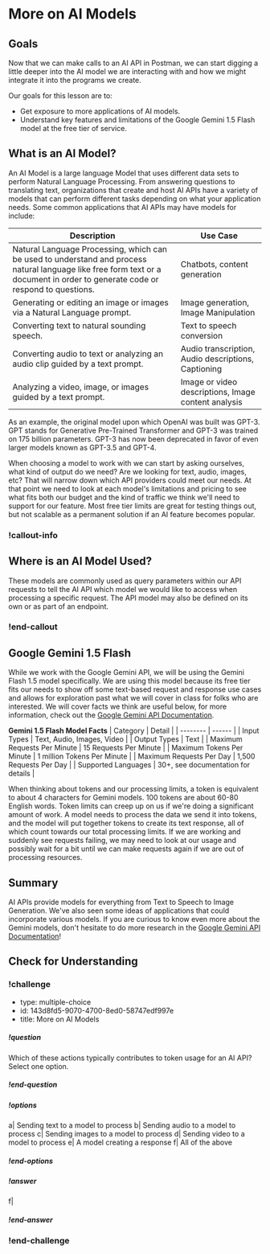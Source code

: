 # More on AI Models

## Goals

Now that we can make calls to an AI API in Postman, we can start digging a little deeper into the AI model we are interacting with and how we might integrate it into the programs we create.

Our goals for this lesson are to:
- Get exposure to more applications of AI models. 
- Understand key features and limitations of the Google Gemini 1.5 Flash model at the free tier of service.

## What is an AI Model?

An AI Model is a large language Model that uses different data sets to perform Natural Language Processing. From answering questions to translating text, organizations that create and host AI APIs have a variety of models that can perform different tasks depending on what your application needs. Some common applications that AI APIs may have models for include:

| Description | Use Case |
| ----------- | -------- | 
| Natural Language Processing, which can be used to understand and process natural language like free form text or a document in order to generate code or respond to questions. | Chatbots, content generation |
| Generating or editing an image or images via a Natural Language prompt. | Image generation, Image Manipulation |
| Converting text to natural sounding speech.| Text to speech conversion | 
| Converting audio to text or analyzing an audio clip guided by a text prompt. | Audio transcription, Audio descriptions, Captioning | 
| Analyzing a video, image, or images guided by a text prompt. | Image or video descriptions, Image content analysis |

As an example, the original model upon which OpenAI was built was GPT-3. GPT stands for Generative Pre-Trained Transformer and GPT-3 was trained on 175 billion parameters. GPT-3 has now been deprecated in favor of even larger models known as GPT-3.5 and GPT-4. 

When choosing a model to work with we can start by asking ourselves, what kind of output do we need? Are we looking for text, audio, images, etc? That will narrow down which API providers could meet our needs. At that point we need to look at each model's limitations and pricing to see what fits both our budget and the kind of traffic we think we'll need to support for our feature. Most free tier limits are great for testing things out, but not scalable as a permanent solution if an AI feature becomes popular.  

### !callout-info

## Where is an AI Model Used? 
These models are commonly used as query parameters within our API requests to tell the AI API which model we would like to access when processing a specific request. The API model may also be defined on its own or as part of an endpoint.

### !end-callout
 
## Google Gemini 1.5 Flash
  
While we work with the Google Gemini API, we will be using the Gemini Flash 1.5 model specifically. We are using this model because its free tier fits our needs to show off some text-based request and response use cases and allows for exploration past what we will cover in class for folks who are interested. We will cover facts we think are useful below, for more information, check out the [Google Gemini API Documentation](https://ai.google.dev/gemini-api/docs/models/gemini).

**Gemini 1.5 Flash Model Facts**
| Category | Detail |
| -------- | ------ | 
| Input Types | Text, Audio, Images, Video |
| Output Types | Text |
| Maximum Requests Per Minute | 15 Requests Per Minute |
| Maximum Tokens Per Minute | 1 million Tokens Per Minute |
| Maximum Requests Per Day | 1,500 Requests Per Day |
| Supported Languages | 30+, see documentation for details |

When thinking about tokens and our processing limits, a token is equivalent to about 4 characters for Gemini models. 100 tokens are about 60-80 English words. Token limits can creep up on us if we're doing a significant amount of work. A model needs to process the data we send it into tokens, and the model will put together tokens to create its text response, all of which count towards our total processing limits. If we are working and suddenly see requests failing, we may need to look at our usage and possibly wait for a bit until we can make requests again if we are out of processing resources.

## Summary
AI APIs provide models for everything from Text to Speech to Image Generation. We've also seen some ideas of applications that could incorporate various models. If you are curious to know even more about the Gemini models, don't hesitate to do more research in the [Google Gemini API Documentation](https://ai.google.dev/gemini-api/docs/models/gemini)!

## Check for Understanding 

### !challenge

* type: multiple-choice
* id: 143d8fd5-9070-4700-8ed0-58747edf997e
* title: More on AI Models

##### !question

Which of these actions typically contributes to token usage for an AI API? 
Select one option.

##### !end-question

##### !options

a| Sending text to a model to process
b| Sending audio to a model to process
c| Sending images to a model to process
d| Sending video to a model to process
e| A model creating a response
f| All of the above

##### !end-options

##### !answer

f|

##### !end-answer

### !end-challenge

